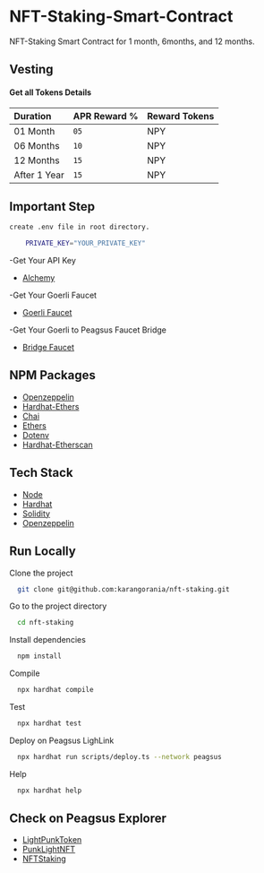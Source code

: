 # NFT-Staking-Smart-Contract

NFT-Staking Smart Contract for 1 month, 6months, and 12 months.

## Vesting

#### Get all Tokens Details

| Duration     | APR Reward % | Reward Tokens |
| :----------- | :----------- | :------------ |
| 01 Month     | `05`         | NPY           |
| 06 Months    | `10`         | NPY           |
| 12 Months    | `15`         | NPY           |
| After 1 Year | `15`         | NPY           |

## Important Step

```bash
create .env file in root directory.
```

```bash
    PRIVATE_KEY="YOUR_PRIVATE_KEY"

```

-Get Your API Key

- [Alchemy](https://alchemy.com/?r=36af7883c4699196)

-Get Your Goerli Faucet

- [Goerli Faucet](https://georlifaucet.com/)

-Get Your Goerli to Peagsus Faucet Bridge

- [Bridge Faucet](https://bridge-test.lightlink.io/bridge?from=ETHEREUM&to=LIGHTLINK&token=ETH)

## NPM Packages

- [Openzeppelin](https://www.npmjs.com/package/@openzeppelin/contracts)
- [Hardhat-Ethers](https://www.npmjs.com/package/hardhat-ethers)
- [Chai](https://www.npmjs.com/package/chai)
- [Ethers](https://www.npmjs.com/package/ethers)
- [Dotenv](https://www.npmjs.com/package/dotenv)
- [Hardhat-Etherscan](https://www.npmjs.com/package/hardhat-etherscan)

## Tech Stack

- [Node](https://nodejs.org/en/)
- [Hardhat](https://hardhat.org/)
- [Solidity](https://docs.soliditylang.org/)
- [Openzeppelin](https://openzeppelin.com/)

## Run Locally

Clone the project

```bash
  git clone git@github.com:karangorania/nft-staking.git
```

Go to the project directory

```bash
  cd nft-staking
```

Install dependencies

```bash
  npm install
```

Compile

```bash
  npx hardhat compile
```

Test

```bash
  npx hardhat test
```

Deploy on Peagsus LighLink

```bash
  npx hardhat run scripts/deploy.ts --network peagsus
```

Help

```bash
  npx hardhat help
```

## Check on Peagsus Explorer

- [LightPunkToken](https://pegasus.lightlink.io/address/0xe963a8D81c27dE0c7cb1bd6a01A0350b1F1a2E39)
- [PunkLightNFT](https://pegasus.lightlink.io/address/0xFE6B22dA8f348f42B1b12d4Bb900b05303D3407A)
- [NFTStaking](https://pegasus.lightlink.io/address/0x6BC00CA7604e76A5e67E532a44883cc2b6C73659)
